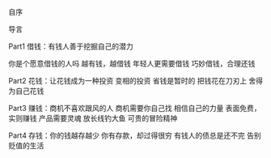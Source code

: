 自序

导言

Part1 借钱：有钱人善于挖掘自己的潜力

你是个愿意借钱的人吗
越有钱，越借钱
年轻人更需要借钱
巧妙借钱，合理还钱

Part2 花钱：让花钱成为一种投资
变相的投资
省钱是暂时的
把钱花在刀刃上
舍得为自己花钱

Part3 赚钱：商机不喜欢跟风的人
商机需要你自己找
相信自己的力量
表面免费，实则赚钱
产品需要灵魂
放长线钓大鱼
可贵的冒险精神

Part4 存钱：你的钱越存越少
你有存款，却过得很穷
有钱人的债总是还不完
告别贬值的生活
